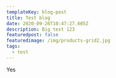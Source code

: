 ```yaml
---
templateKey: blog-post
title: Test blog
date: 2020-09-26T10:47:27.605Z
description: Big test 123
featuredpost: false
featuredimage: /img/products-grid2.jpg
tags:
  - test
---
```

Yes